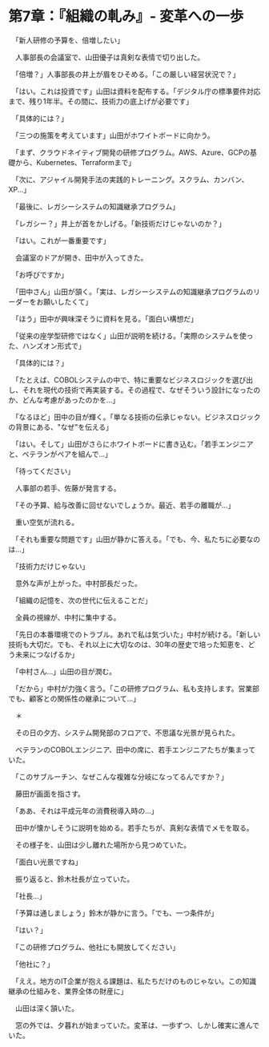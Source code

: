 # 第7章：『組織の軋み』- 変革への一歩

　「新人研修の予算を、倍増したい」

　人事部長の会議室で、山田優子は真剣な表情で切り出した。

　「倍増？」人事部長の井上が眉をひそめる。「この厳しい経営状況で？」

　「はい。これは投資です」山田は資料を配布する。「デジタル庁の標準要件対応まで、残り1年半。その間に、技術力の底上げが必要です」

　「具体的には？」

　「三つの施策を考えています」山田がホワイトボードに向かう。

　「まず、クラウドネイティブ開発の研修プログラム。AWS、Azure、GCPの基礎から、Kubernetes、Terraformまで」

　「次に、アジャイル開発手法の実践的トレーニング。スクラム、カンバン、XP...」

　「最後に、レガシーシステムの知識継承プログラム」

　「レガシー？」井上が首をかしげる。「新技術だけじゃないのか？」

　「はい。これが一番重要です」

　会議室のドアが開き、田中が入ってきた。

　「お呼びですか」

　「田中さん」山田が頷く。「実は、レガシーシステムの知識継承プログラムのリーダーをお願いしたくて」

　「ほう」田中が興味深そうに資料を見る。「面白い構想だ」

　「従来の座学型研修ではなく」山田が説明を続ける。「実際のシステムを使った、ハンズオン形式で」

　「具体的には？」

　「たとえば、COBOLシステムの中で、特に重要なビジネスロジックを選び出し、それを現代の技術で再実装する。その過程で、なぜそういう設計になったのか、どんな考慮があったのかを...」

　「なるほど」田中の目が輝く。「単なる技術の伝承じゃない。ビジネスロジックの背景にある、"なぜ"を伝える」

　「はい。そして」山田がさらにホワイトボードに書き込む。「若手エンジニアと、ベテランがペアを組んで...」

　「待ってください」

　人事部の若手、佐藤が発言する。

　「その予算、給与改善に回せないでしょうか。最近、若手の離職が...」

　重い空気が流れる。

　「それも重要な問題です」山田が静かに答える。「でも、今、私たちに必要なのは...」

　「技術力だけじゃない」

　意外な声が上がった。中村部長だった。

　「組織の記憶を、次の世代に伝えることだ」

　全員の視線が、中村に集中する。

　「先日の本番環境でのトラブル。あれで私は気づいた」中村が続ける。「新しい技術も大切だ。でも、それ以上に大切なのは、30年の歴史で培った知恵を、どう未来につなげるか」

　「中村さん...」山田の目が潤む。

　「だから」中村が力強く言う。「この研修プログラム、私も支持します。営業部でも、顧客との関係性の継承について...」

　＊

　その日の夕方、システム開発部のフロアで、不思議な光景が見られた。

　ベテランのCOBOLエンジニア、田中の席に、若手エンジニアたちが集まっていた。

　「このサブルーチン、なぜこんな複雑な分岐になってるんですか？」

　藤田が画面を指さす。

　「ああ、それは平成元年の消費税導入時の...」

　田中が懐かしそうに説明を始める。若手たちが、真剣な表情でメモを取る。

　その様子を、山田は少し離れた場所から見つめていた。

　「面白い光景ですね」

　振り返ると、鈴木社長が立っていた。

　「社長...」

　「予算は通しましょう」鈴木が静かに言う。「でも、一つ条件が」

　「はい？」

　「この研修プログラム、他社にも開放してください」

　「他社に？」

　「ええ。地方のIT企業が抱える課題は、私たちだけのものじゃない。この知識継承の仕組みを、業界全体の財産に」

　山田は深く頷いた。

　窓の外では、夕暮れが始まっていた。変革は、一歩ずつ、しかし確実に進んでいた。
